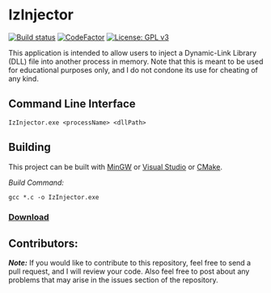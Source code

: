 # IzInjector
[![Build status](https://ci.appveyor.com/api/projects/status/cert46mc51ly0n37?svg=true)](https://ci.appveyor.com/project/Iswenzz/izinjector-hruvq)
[![CodeFactor](https://www.codefactor.io/repository/github/iswenzz/izinjector/badge)](https://www.codefactor.io/repository/github/iswenzz/izinjector)
[![License: GPL v3](https://img.shields.io/badge/License-GPLv3-blue.svg)](https://www.gnu.org/licenses/gpl-3.0)

This application is intended to allow users to inject a Dynamic-Link Library (DLL) file into another process in memory. Note that this is meant to be used for educational purposes only, and I do not condone its use for cheating of any kind.

## Command Line Interface
```
IzInjector.exe <processName> <dllPath>
```

## Building
This project can be built with [MinGW](http://www.mingw.org/) or [Visual Studio](https://visualstudio.microsoft.com/) or [CMake](https://cmake.org/).

_Build Command:_

    gcc *.c -o IzInjector.exe
    
### [Download](https://github.com/Iswenzz/IzInjector/releases)

## Contributors:
***Note:*** If you would like to contribute to this repository, feel free to send a pull request, and I will review your code. Also feel free to post about any problems that may arise in the issues section of the repository.
